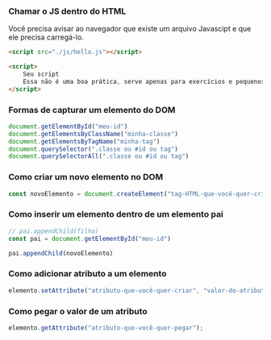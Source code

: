 ### Chamar o JS dentro do HTML

Você precisa avisar ao navegador que existe um arquivo Javascipt e que ele precisa carregá-lo.

```HTML
<script src="./js/hello.js"></script>
```

```HTML
<script>
    Seu script
    Essa não é uma boa prática, serve apenas para exercícios e pequenos testes.
</script>
```

### Formas de capturar um elemento do DOM

```Javascript
document.getElementById("meu-id")
document.getElementsByClassName("minha-classe")
document.getElementsByTagName("minha-tag")
document.querySelector(".classe ou #id ou tag")
document.querySelectorAll(".classe ou #id ou tag")
```

### Como criar um novo elemento no DOM

```Javascript
const novoElemento = document.createElement("tag-HTML-que-você-quer-criar")
```

### Como inserir um elemento dentro de um elemento pai

```Javascript
// pai.appendChild(filho)
const pai = document.getElementById("meu-id")

pai.appendChild(novoElemento)
```

### Como adicionar atributo a um elemento

```Javascript
elemento.setAttribute("atributo-que-você-quer-criar", "valor-do-atributo");
```

### Como pegar o valor de um atributo

```Javascript
elemento.getAttribute("atributo-que-você-quer-pegar");
```